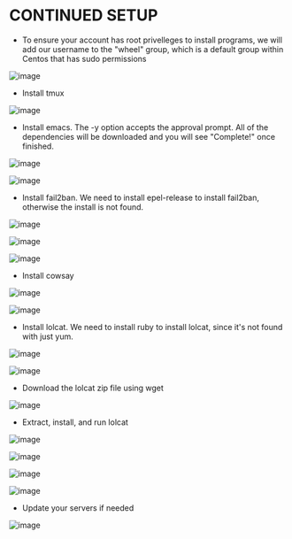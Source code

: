 # CONTINUED SETUP

- To ensure your account has root privelleges to install programs, we will add our username to the "wheel" group, which is a default group within Centos that has sudo permissions 

![image](https://user-images.githubusercontent.com/64757540/98839037-07df8600-2413-11eb-96ef-d06f6eb609f9.png)

- Install tmux

![image](https://user-images.githubusercontent.com/64757540/98839013-ff874b00-2412-11eb-916b-78684b7a7c5d.png)

- Install emacs. The -y option accepts the approval prompt. All of the dependencies will be downloaded and you will see "Complete!" once finished.

![image](https://user-images.githubusercontent.com/64757540/98839162-36f5f780-2413-11eb-8854-92d426884a15.png)

![image](https://user-images.githubusercontent.com/64757540/98839221-470dd700-2413-11eb-80a4-05c116c0394a.png)

- Install fail2ban. We need to install epel-release to install fail2ban, otherwise the install is not found.

![image](https://user-images.githubusercontent.com/64757540/98839360-6e64a400-2413-11eb-803e-7f9b389233b5.png)

![image](https://user-images.githubusercontent.com/64757540/98839379-73c1ee80-2413-11eb-9de7-b0e65ad55568.png)

![image](https://user-images.githubusercontent.com/64757540/98839403-7b819300-2413-11eb-878d-2f1c03c7d9a8.png)

- Install cowsay

![image](https://user-images.githubusercontent.com/64757540/98839432-83413780-2413-11eb-94a2-a57f263b01d5.png)

![image](https://user-images.githubusercontent.com/64757540/98839447-8805eb80-2413-11eb-9433-fdbabbe967b5.png)

- Install lolcat. We need to install ruby to install lolcat, since it's not found with just yum.

![image](https://user-images.githubusercontent.com/64757540/98839483-905e2680-2413-11eb-8f66-df02938f4cc8.png)

![image](https://user-images.githubusercontent.com/64757540/98839542-a79d1400-2413-11eb-854f-1346e36da976.png)

- Download the lolcat zip file using wget

![image](https://user-images.githubusercontent.com/64757540/98839634-c7ccd300-2413-11eb-975c-15cd56f7f5ef.png)

- Extract, install, and run lolcat

![image](https://user-images.githubusercontent.com/64757540/98839668-d4512b80-2413-11eb-9d48-e1bf429ef252.png)

![image](https://user-images.githubusercontent.com/64757540/98839686-d9ae7600-2413-11eb-8a61-91591ef11071.png)

![image](https://user-images.githubusercontent.com/64757540/98839699-e03ced80-2413-11eb-91f6-ea527abcac22.png)

![image](https://user-images.githubusercontent.com/64757540/98839720-e4690b00-2413-11eb-9175-7c20db92a6f4.png)

- Update your servers if needed

![image](https://user-images.githubusercontent.com/64757540/98839842-0c586e80-2414-11eb-9df5-3c2139be99df.png)